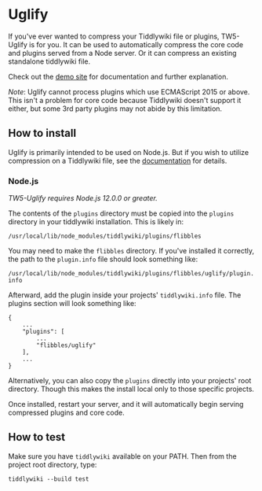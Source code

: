 # Uglify

If you've ever wanted to compress your Tiddlywiki file or plugins, TW5-Uglify is for you. It can be used to automatically compress the core code and plugins served from a Node server. Or it can compress an existing standalone tiddlywiki file.

Check out the [demo site](https://flibbles.github.io/tw5-uglify/) for documentation and further explanation.

_Note_: Uglify cannot process plugins which use ECMAScript 2015 or above. This isn't a problem for core code because Tiddlywiki doesn't support it either, but some 3rd party plugins may not abide by this limitation.

## How to install

Uglify is primarily intended to be used on Node.js. But if you wish to utilize compression on a Tiddlywiki file, see the [documentation](https://flibbles.github.io/tw5-uglify/#Uglify%20on%20TiddlyWiki) for details.

### Node.js

_TW5-Uglify requires Node.js 12.0.0 or greater._

The contents of the `plugins` directory must be copied into the `plugins` directory in your tiddlywiki installation. This is likely in:

`/usr/local/lib/node_modules/tiddlywiki/plugins/flibbles`

You may need to make the `flibbles` directory. If you've installed it correctly, the path to the `plugin.info` file should look something like:

`/usr/local/lib/node_modules/tiddlywiki/plugins/flibbles/uglify/plugin.info`

Afterward, add the plugin inside your projects' `tiddlywiki.info` file.
The plugins section will look something like:
```
{
	...
	"plugins": [
		...
		"flibbles/uglify"
	],
	...
}
```

Alternatively, you can also copy the `plugins` directly into your projects'
root directory. Though this makes the install local only to those specific
projects.

Once installed, restart your server, and it will automatically begin serving compressed plugins and core code.

## How to test

Make sure you have `tiddlywiki` available on your PATH. Then from the project root directory, type:

`tiddlywiki --build test`
